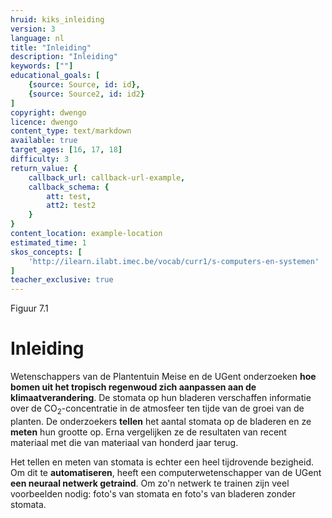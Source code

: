 ```yaml
---
hruid: kiks_inleiding
version: 3
language: nl
title: "Inleiding"
description: "Inleiding"
keywords: [""]
educational_goals: [
    {source: Source, id: id}, 
    {source: Source2, id: id2}
]
copyright: dwengo
licence: dwengo
content_type: text/markdown
available: true
target_ages: [16, 17, 18]
difficulty: 3
return_value: {
    callback_url: callback-url-example,
    callback_schema: {
        att: test,
        att2: test2
    }
}
content_location: example-location
estimated_time: 1
skos_concepts: [
    'http://ilearn.ilabt.imec.be/vocab/curr1/s-computers-en-systemen'
]
teacher_exclusive: true
---
```

Figuur 7.1

# Inleiding
Wetenschappers van de Plantentuin Meise en de UGent onderzoeken **hoe bomen uit het tropisch regenwoud zich aanpassen aan de klimaatverandering**. De stomata op hun bladeren verschaffen informatie over de CO<sub>2</sub>-concentratie in de atmosfeer ten tijde van de groei van de planten. De onderzoekers **tellen** het aantal stomata op de bladeren en ze **meten** hun grootte op. Erna vergelijken ze de resultaten van recent materiaal met die van materiaal van honderd jaar terug.

Het tellen en meten van stomata is echter een heel tijdrovende bezigheid. Om dit te **automatiseren**, heeft een computerwetenschapper van de UGent **een neuraal netwerk getraind**. Om zo'n netwerk te trainen zijn veel voorbeelden nodig: foto's van stomata en foto's van bladeren zonder stomata.